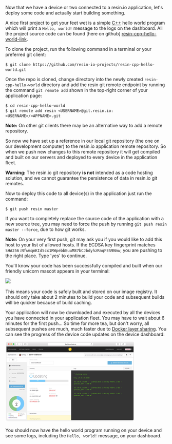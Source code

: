 <!-- deploying Code to devices -->

Now that we have a device or two connected to a resin.io application, let's deploy some code and actually start building something.

A nice first project to get your feet wet is a simple [C++][cpp] hello world program which will print a `Hello, world!` message to the logs on the dashboard. All the project source code can be found [here on github] [resin-cpp-hello-world-link].

To clone the project, run the following command in a terminal or your preferred git client:

```shell
$ git clone https://github.com/resin-io-projects/resin-cpp-hello-world.git
```

Once the repo is cloned, change directory into the newly created `resin-cpp-hello-world` directory and add the resin git remote endpoint by running the command `git remote add` shown in
the top-right corner of your application page:

```shell
$ cd resin-cpp-hello-world
$ git remote add resin <USERNAME>@git.resin.io:<USERNAME>/<APPNAME>.git
```
__Note:__ On other git clients there may be an alternative way to add a remote repository.

So now we have set up a reference in our local git repository (the one on our development computer) to the resin.io application remote repository. So when we push new changes to this remote repository it will get compiled and built on our servers and deployed to every device in the application fleet.

__Warning:__ The resin.io git repository **is not** intended as a code hosting solution, and we cannot guarantee the persistence of data in resin.io git remotes.

Now to deploy this code to all device(s) in the application just run the command:
```shell
$ git push resin master
```

If you want to completely replace the source code of the application with a new source tree, you may need to force the push by running `git push resin master --force`, due to how git works.

__Note:__ On your very first push, git may ask you if you would like to add this host to your list of allowed hosts. If the ECDSA key fingerprint matches `SHA256:NfwmqnKId5cx1RWpebbEuuM87bCJbdyhzRnqFES9Nnw`, you are pushing to the right place. Type 'yes' to continue.

You'll know your code has been successfully compiled and built when our
friendly unicorn mascot appears in your terminal:

<img src="/img/common/pushing/success_unicorn_resin_cpp_hello_world.png" width="80%">

This means your code is safely built and stored on our image registry. It should only take about 2 minutes to build your code and subsequent builds will be quicker because of build caching.


Your application will now be downloaded and executed by all the devices you have connected in your application fleet. You may have to wait about 6 minutes for the first push... So time for more tea, but don't worry, all subsequent pushes are much, much faster due to [Docker layer sharing][dockerLayerDocs]. You can see the progress of the device code updates on the device dashboard:

<img src="/img/common/device/device_dashboard_during_update_generic.png" width="80%">

You should now have the hello world program running on your device and see some logs, including the `Hello, world!` message, on your dashboard.

[resin-cpp-hello-world-link]:https://github.com/resin-io-projects/resin-cpp-hello-world
[dockerLayerDocs]:https://docs.docker.com/engine/userguide/storagedriver/imagesandcontainers/
[cpp]:http://www.cplusplus.com/
